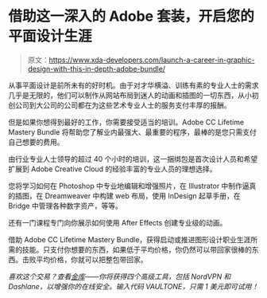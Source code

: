 # 借助这一深入的 Adobe 套装，开启您的平面设计生涯

> 原文：<https://www.xda-developers.com/launch-a-career-in-graphic-design-with-this-in-depth-adobe-bundle/>

从事平面设计是前所未有的好时机。由于对才华横溢、训练有素的专业人士的需求几乎是无限的，他们可以制作从网站布局到迷人的动画和插图的一切东西，从小初创公司到大公司的公司都在为这些艺术专业人士的服务支付丰厚的报酬。

但是如果你想得到最好的工作，你需要接受适当的培训。Adobe CC Lifetime Mastery Bundle 将帮助您了解业内最强大、最重要的程序，最棒的是您只需支付自己想要的费用。

由行业专业人士领导的超过 40 个小时的培训，这一捆绑包是首次设计人员和希望扩展到 Adobe Creative Cloud 的经验丰富的专业人员的理想选择。

您将学习如何在 Photoshop 中专业地编辑和增强照片，在 Illustrator 中制作逼真的插图，在 Dreamweaver 中构建 web 布局，使用 InDesign 起草手册，在 Bridge 中管理各种数字资产，等等。

还有一门课程专门向你展示如何使用 After Effects 创建专业级的动画。

借助 Adobe CC Lifetime Mastery Bundle，获得启动或推进图形设计职业生涯所需的技能。只支付你想要的东西，如果低于平均价格，你仍然可以带回家很棒的东西。击败平均价格，你就可以把整包带回家。

*喜欢这个交易？查看[金库](https://depot.xda-developers.com/sales/digital-subscription-bundle?utm_source=xda-developers.com&utm_medium=referral-subdeal&utm_campaign=vault)——你将获得四个高级工具，包括 NordVPN 和 Dashlane，以增强你的在线安全。输入代码 VAULTONE，只需 1 美元即可试用！*